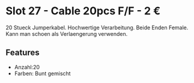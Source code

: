 # Slot 27 - Cable 20pcs F/F - 2 &euro;

20 Stueck Jumperkabel. Hochwertige Verarbeitung. Beide Enden Female. Kann man schoen als Verlaengerung verwenden.

## Features
+ Anzahl:20
+ Farben: Bunt gemischt

